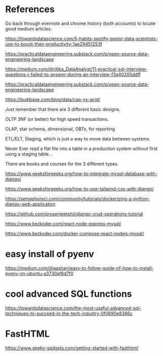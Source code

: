 # References

Go back through evernote and chrome history (both accounts) to locate good medium articles.

<https://towardsdatascience.com/5-habits-spotify-senior-data-scientists-use-to-boost-their-productivity-1ae29451253f>

<https://practicaldataengineering.substack.com/p/open-source-data-engineering-landscape>

<https://medium.com/@ritika_DataAnalyst/11-practical-sql-interview-questions-i-failed-to-answer-during-an-interview-f3a40205ddff>

<https://practicaldataengineering.substack.com/p/open-source-data-engineering-landscape>

<https://budibase.com/blog/data/cap-vs-acid/>



Just remember that there are 3 different basic designs.

OLTP 3NF (or better) for high speed transactions.

OLAP, star schema, dimensional, OBTs, for reporting

ETL/ELT, Staging, which is just a way to move data between systems.

Never Ever read a flat file into a table in a production system without first using a staging table…

There are books and courses for the 3 different types.


https://www.geeksforgeeks.org/how-to-integrate-mysql-database-with-django/

https://www.geeksforgeeks.org/how-to-use-tailwind-css-with-django/

https://semaphoreci.com/community/tutorials/dockerizing-a-python-django-web-application

https://github.com/prosenjeetshil/django-crud-operations-tutorial


https://www.bezkoder.com/react-node-express-mysql/

https://www.bezkoder.com/docker-compose-react-nodejs-mysql/


# easy install of pyenv
https://medium.com/@aashari/easy-to-follow-guide-of-how-to-install-pyenv-on-ubuntu-a3730af8d7f0

# cool advanced SQL functions
https://towardsdatascience.com/the-most-useful-advanced-sql-techniques-to-succeed-in-the-tech-industry-0f0690e8386c

# FastHTML
https://www.geeky-gadgets.com/getting-started-with-fasthtml/

